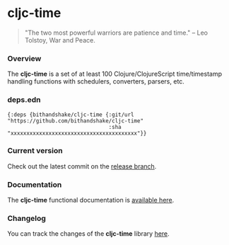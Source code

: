 
# cljc-time

> "The two most powerful warriors are patience and time." – Leo Tolstoy, War and Peace.

### Overview

The <strong>cljc-time</strong> is a set of at least 100 Clojure/ClojureScript
time/timestamp handling functions with schedulers, converters, parsers, etc.

### deps.edn

```
{:deps {bithandshake/cljc-time {:git/url "https://github.com/bithandshake/cljc-time"
                                :sha     "xxxxxxxxxxxxxxxxxxxxxxxxxxxxxxxxxxxxxxxx"}}
```

### Current version

Check out the latest commit on the [release branch](https://github.com/bithandshake/cljc-time/tree/release).

### Documentation

The <strong>cljc-time</strong> functional documentation is [available here](documentation/COVER.md).

### Changelog

You can track the changes of the <strong>cljc-time</strong> library [here](CHANGES.md).
